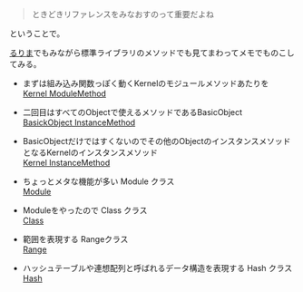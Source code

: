 > ときどきリファレンスをみなおすのって重要だよね

ということで。

[るりま](http://rurema.clear-code.com/1.9.3/library/_builtin.html)でもみながら標準ライブラリのメソッドでも見てまわってメモでものこしてみる。


* まずは組み込み関数っぽく動くKernelのモジュールメソッドあたりを<br>
  [Kernel ModuleMethod](https://github.com/eiel/rurema_review/blob/master/Kernel_module_method/memo.md)
* 二回目はすべてのObjectで使えるメソッドであるBasicObject<br>
  [BasickObject InstanceMethod](https://github.com/eiel/rurema_review/blob/master/BasicObject_instance_method/index.md)
* BasicObjectだけではすくないのでその他のObjectのインスタンスメソッドとなるKernelのインスタンスメソッド<br>
  [Kernel InstanceMethod](https://github.com/eiel/rurema_review/blob/master/Kernel_instance_method/index.md)

* ちょっとメタな機能が多い Module クラス<br>
  [Module](https://github.com/eiel/rurema_review/blob/master/Module/index.md)

* Moduleをやったので Class クラス<br>
  [Class](https://github.com/eiel/rurema_review/blob/master/Module/index.md)

* 範囲を表現する Rangeクラス<br>
  [Range](https://github.com/eiel/rurema_review/blob/master/Module/index.md)

* ハッシュテーブルや連想配列と呼ばれるデータ構造を表現する Hash クラス<br>
  [Hash](https://github.com/eiel/rurema_review/blob/master/Hash/index.md)
